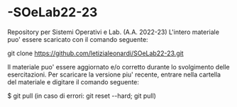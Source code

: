 # -SOeLab22-23
Repository per Sistemi Operativi e Lab. (A.A. 2022-23) 
L'intero materiale puo' essere scaricato con il comando seguente:

git clone https://github.com/letizialeonardi/SOeLab22-23.git

Il materiale puo' essere aggiornato e/o corretto durante lo svolgimento delle esercitazioni. Per scaricare la versione piu' recente, entrare nella cartella del materiale e digitare il comando seguente:

$ git pull (in caso di errori: git reset --hard; git pull)
